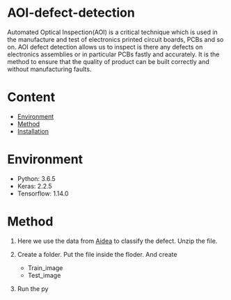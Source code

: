 # AOI-defect-detection

Automated Optical Inspection(AOI) is a critical technique which is used in the manufacture and test of electronics printed circuit boards, PCBs and so on. AOI defect detection allows us to inspect is there any defects on electronics assemblies or in particular PCBs fastly and accurately. It is the method to ensure that the quality of product can be built correctly and without manufacturing faults.

# Content

  * [Environment](#Environment)
  * [Method](#Method)
  * [Installation](#Installation)

# Environment

   * Python: 3.6.5
   * Keras: 2.2.5
   * Tensorflow: 1.14.0
   
# Method
  1. Here we use the data from  [Aidea](https://aidea-web.tw/topic/a49e3f76-69c9-4a4a-bcfc-c882840b3f27) to classify the defect. Unzip the file.
  
  2. Create a folder. Put the file inside the floder. And create
      * Train_image
      * Test_image
      
  3. Run the py
